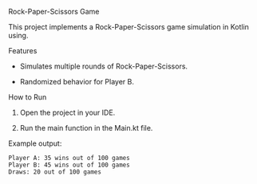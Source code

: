 Rock-Paper-Scissors Game

This project implements a Rock-Paper-Scissors game simulation in Kotlin using.

Features

* Simulates multiple rounds of Rock-Paper-Scissors.

* Randomized behavior for Player B.


How to Run

1. Open the project in your IDE.

2. Run the main function in the Main.kt file.

Example output:

```plaintext
Player A: 35 wins out of 100 games
Player B: 45 wins out of 100 games
Draws: 20 out of 100 games
```